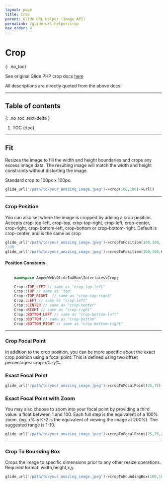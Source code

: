 ```yaml
---
layout: page
title: Crop
parent: Glide URL Helper (Image API)
permalink: /glide-url-helper/crop
nav_order: 4
---
```


# Crop

{: .no_toc}

See original Glide PHP crop docs [here](https://glide.thephpleague.com/2.0/api/crop/)

All descriptions are directly quoted from the above docs.

---------------------

## Table of contents
{: .no_toc .text-delta }

1. TOC
{:toc}
---

## Fit

Resizes the image to fill the width and height boundaries and crops any excess image data. The resulting image will
match the width and height constraints without distorting the image.

Standard crop to 100px x 100px.

```php 
glide_url('/path/to/your_amazing_image.jpeg')->crop(100,100)->url()
```

----------------------

### Crop Position

You can also set where the image is cropped by adding a crop position. Accepts crop-top-left, crop-top, crop-top-right,
crop-left, crop-center, crop-right, crop-bottom-left, crop-bottom or crop-bottom-right. Default is crop-center, and is
the same as crop

```php 
glide_url('/path/to/your_amazing_image.jpeg')->cropToPosition(100,100,'crop-top-left')->url()
//OR
glide_url('/path/to/your_amazing_image.jpeg')->cropToPosition(100,100,Crop::TOP_LEFT)->url()
```

#### Position Constants

```php

    namespace AmpedWeb\GlideInABox\Interfaces\Crop;

    Crop::TOP_LEFT // same as "crop-top-left"
    Crop::TOP // same as "top"
    Crop::TOP_RIGHT  // same as "crop-top-right"
    Crop::LEFT // same as "crop-left"
    Crop::CENTER // same as "crop-center"
    Crop::RIGHT // same as "crop-right"
    Crop::BOTTOM_LEFT // same as "crop-bottom-left"
    Crop::BOTTOM // same as "crop-bottom"
    Crop::BOTTOM_RIGHT // same as "crop-bottom-right"
```

----------------------

### Crop Focal Point

In addition to the crop position, you can be more specific about the exact crop position using a focal point. This is
defined using two offset percentages: crop-x%-y%.

### Exact Focal Point

```php 
glide_url('/path/to/your_amazing_image.jpeg')->cropToFocalPoint(25,75)->url()
```

### Exact Focal Point with Zoom

You may also choose to zoom into your focal point by providing a third value: a float between 1 and 100. Each full step
is the equivalent of a 100% zoom. (eg. x%-y%-2 is the equivalent of viewing the image at 200%). The suggested range is
1-10.

```php 
glide_url('/path/to/your_amazing_image.jpeg')->cropToFocalPoint(25,75,2)->url()
```

----------------------

### Crop To Bounding Box

Crops the image to specific dimensions prior to any other resize operations. Required format: width,height,x,y.

```php 
glide_url('/path/to/your_amazing_image.jpeg')->cropToBoundingBox(100,100,915,155)->url()
```